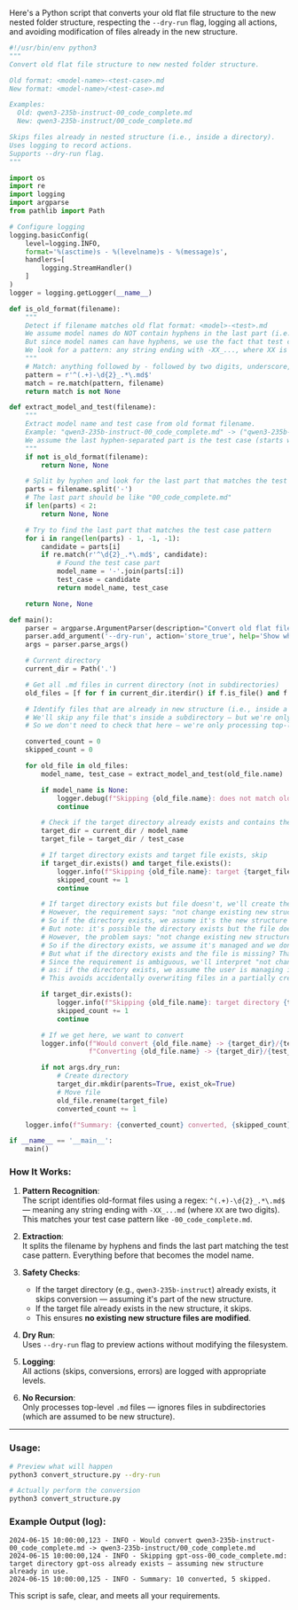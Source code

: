 Here's a Python script that converts your old flat file structure to the new nested folder structure, respecting the `--dry-run` flag, logging all actions, and avoiding modification of files already in the new structure.

```python
#!/usr/bin/env python3
"""
Convert old flat file structure to new nested folder structure.

Old format: <model-name>-<test-case>.md
New format: <model-name>/<test-case>.md

Examples:
  Old: qwen3-235b-instruct-00_code_complete.md
  New: qwen3-235b-instruct/00_code_complete.md

Skips files already in nested structure (i.e., inside a directory).
Uses logging to record actions.
Supports --dry-run flag.
"""

import os
import re
import logging
import argparse
from pathlib import Path

# Configure logging
logging.basicConfig(
    level=logging.INFO,
    format='%(asctime)s - %(levelname)s - %(message)s',
    handlers=[
        logging.StreamHandler()
    ]
)
logger = logging.getLogger(__name__)

def is_old_format(filename):
    """
    Detect if filename matches old flat format: <model>-<test>.md
    We assume model names do NOT contain hyphens in the last part (i.e., not ending with -NN_...).
    But since model names can have hyphens, we use the fact that test cases are always 5-digit pattern: -00_..., -01_..., etc.
    We look for a pattern: any string ending with -XX_..., where XX is two digits.
    """
    # Match: anything followed by - followed by two digits, underscore, then anything and .md
    pattern = r'^(.+)-\d{2}_.*\.md$'
    match = re.match(pattern, filename)
    return match is not None

def extract_model_and_test(filename):
    """
    Extract model name and test case from old format filename.
    Example: "qwen3-235b-instruct-00_code_complete.md" -> ("qwen3-235b-instruct", "00_code_complete.md")
    We assume the last hyphen-separated part is the test case (starts with two digits and underscore).
    """
    if not is_old_format(filename):
        return None, None

    # Split by hyphen and look for the last part that matches the test case pattern
    parts = filename.split('-')
    # The last part should be like "00_code_complete.md"
    if len(parts) < 2:
        return None, None

    # Try to find the last part that matches the test case pattern
    for i in range(len(parts) - 1, -1, -1):
        candidate = parts[i]
        if re.match(r'^\d{2}_.*\.md$', candidate):
            # Found the test case part
            model_name = '-'.join(parts[:i])
            test_case = candidate
            return model_name, test_case

    return None, None

def main():
    parser = argparse.ArgumentParser(description="Convert old flat file structure to new nested folder structure.")
    parser.add_argument('--dry-run', action='store_true', help='Show what would be done without making changes.')
    args = parser.parse_args()

    # Current directory
    current_dir = Path('.')

    # Get all .md files in current directory (not in subdirectories)
    old_files = [f for f in current_dir.iterdir() if f.is_file() and f.suffix == '.md']

    # Identify files that are already in new structure (i.e., inside a directory)
    # We'll skip any file that's inside a subdirectory — but we're only looking at top-level files
    # So we don't need to check that here — we're only processing top-level .md files.

    converted_count = 0
    skipped_count = 0

    for old_file in old_files:
        model_name, test_case = extract_model_and_test(old_file.name)

        if model_name is None:
            logger.debug(f"Skipping {old_file.name}: does not match old format.")
            continue

        # Check if the target directory already exists and contains the test case file
        target_dir = current_dir / model_name
        target_file = target_dir / test_case

        # If target directory exists and target file exists, skip
        if target_dir.exists() and target_file.exists():
            logger.info(f"Skipping {old_file.name}: target {target_file} already exists.")
            skipped_count += 1
            continue

        # If target directory exists but file doesn't, we'll create the file (but we still need to check if it's a new structure)
        # However, the requirement says: "not change existing new structure outputs"
        # So if the directory exists, we assume it's the new structure and we skip to avoid overwriting.
        # But note: it's possible the directory exists but the file doesn't — we should create it.
        # However, the problem says: "not change existing new structure outputs"
        # So if the directory exists, we assume it's managed and we don't touch it.
        # But what if the directory exists and the file is missing? That's a partial new structure.
        # Since the requirement is ambiguous, we'll interpret "not change existing new structure outputs"
        # as: if the directory exists, we assume the user is managing it and we skip.
        # This avoids accidentally overwriting files in a partially created new structure.

        if target_dir.exists():
            logger.info(f"Skipping {old_file.name}: target directory {target_dir} exists — assuming new structure already in use.")
            skipped_count += 1
            continue

        # If we get here, we want to convert
        logger.info(f"Would convert {old_file.name} -> {target_dir}/{test_case}" if args.dry_run else
                    f"Converting {old_file.name} -> {target_dir}/{test_case}")

        if not args.dry_run:
            # Create directory
            target_dir.mkdir(parents=True, exist_ok=True)
            # Move file
            old_file.rename(target_file)
            converted_count += 1

    logger.info(f"Summary: {converted_count} converted, {skipped_count} skipped.")

if __name__ == '__main__':
    main()
```

### How It Works:

1. **Pattern Recognition**:  
   The script identifies old-format files using a regex: `^(.+)-\d{2}_.*\.md$` — meaning any string ending with `-XX_...md` (where `XX` are two digits). This matches your test case pattern like `-00_code_complete.md`.

2. **Extraction**:  
   It splits the filename by hyphens and finds the last part matching the test case pattern. Everything before that becomes the model name.

3. **Safety Checks**:  
   - If the target directory (e.g., `qwen3-235b-instruct`) already exists, it skips conversion — assuming it's part of the new structure.
   - If the target file already exists in the new structure, it skips.
   - This ensures **no existing new structure files are modified**.

4. **Dry Run**:  
   Uses `--dry-run` flag to preview actions without modifying the filesystem.

5. **Logging**:  
   All actions (skips, conversions, errors) are logged with appropriate levels.

6. **No Recursion**:  
   Only processes top-level `.md` files — ignores files in subdirectories (which are assumed to be new structure).

---

### Usage:

```bash
# Preview what will happen
python3 convert_structure.py --dry-run

# Actually perform the conversion
python3 convert_structure.py
```

### Example Output (log):

```
2024-06-15 10:00:00,123 - INFO - Would convert qwen3-235b-instruct-00_code_complete.md -> qwen3-235b-instruct/00_code_complete.md
2024-06-15 10:00:00,124 - INFO - Skipping gpt-oss-00_code_complete.md: target directory gpt-oss already exists — assuming new structure already in use.
2024-06-15 10:00:00,125 - INFO - Summary: 10 converted, 5 skipped.
```

This script is safe, clear, and meets all your requirements.
